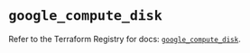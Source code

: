 # `google_compute_disk`

Refer to the Terraform Registry for docs: [`google_compute_disk`](https://registry.terraform.io/providers/hashicorp/google/6.15.0/docs/resources/compute_disk).
